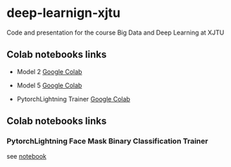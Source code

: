 # deep-learnign-xjtu
Code and presentation for the course Big Data and Deep Learning at XJTU



## Colab notebooks links

* Model 2
[Google Colab](https://colab.research.google.com/drive/1ViCJEwRnWKTodXfFBpLmDDJTs7Z7Wxi1?usp=sharing)  
  

* Model 5
[Google Colab](https://colab.research.google.com/drive/1hor-9A4Ep69eP4hhbU9owyks4Ipv-SlX?usp=sharing)  
  

* PytorchLightning Trainer
[Google Colab](https://colab.research.google.com/drive/1BE9cgorQsuubnlByoPnFol8lsbvaA0jm?usp=sharing)  
  
  
## Colab notebooks links
### PytorchLightning Face Mask Binary Classification Trainer

see [notebook](notebooks/facemask_classifier_PytorchLightning.ipynb)